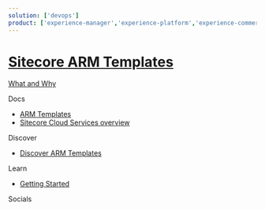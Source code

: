 ```yaml
---
solution: ['devops']
product: ['experience-manager','experience-platform','experience-commerce','armTemplates']
---
```

# [Sitecore ARM Templates]()

[What and Why]()

Docs

 - [ARM Templates](https://github.com/Sitecore/Sitecore-Azure-Quickstart-Templates)
 - [Sitecore Cloud Services overview](https://doc.sitecore.com/en/developers/90/managed-cloud/sitecore-cloud-services-overview.html)

Discover

 - [Discover ARM Templates]()

Learn

 - [Getting Started]()

 
Socials
